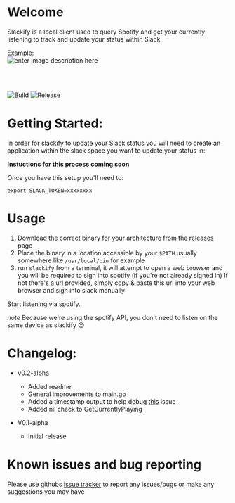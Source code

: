 # Welcome

Slackify is a local client used to query Spotify and get your currently listening to track and update your status within Slack.

Example: <br>
![enter image description here](https://user-images.githubusercontent.com/63231900/211337042-b812ded7-9a24-4d28-b4b9-2a7c63991a19.png)



<br>
<br>


![Build](https://github.com/markpendlebury/Slackify/workflows/Build/badge.svg) ![Release](https://github.com/markpendlebury/Slackify/workflows/Release/badge.svg)




    
# Getting Started:
In order for slackify to update your Slack status you will need to create an application within the slack space you want to update your status in: 

**Instuctions for this process coming soon**

Once you have this setup you'll need to: 
```
export SLACK_TOKEN=xxxxxxxx
```


# Usage
1. Download the correct binary for your architecture from the [releases](https://github.com/markpendlebury/Slackify/releases) page
2. Place the binary in a location accessible by your `$PATH` usually somewhere like `/usr/local/bin` for example
3. run `slackify` from a terminal, it will attempt to open a web browser and you will be required to sign into spotify (if you're not already signed in) 
  If not there's a url provided, simply copy & paste this url into your web browser and sign into slack manually

Start listening via spotify. 

*note*
Because we're using the spotify API, you don't need to listen on the same device as slackify :wink:
  
# Changelog:
- v0.2-alpha 
  - Added readme
  - General improvements to main.go 
  - Added a timestamp output to help debug [this](https://github.com/markpendlebury/Slackify/issues/8) issue
  - Added nil check to GetCurrentlyPlaying
  
- V0.1-alpha 
  - Initial release



# Known issues and bug reporting

Please use githubs [issue tracker](https://github.com/markpendlebury/Slackify/issues) to report any issues/bugs or make any suggestions you may have